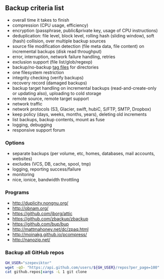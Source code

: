 ## Backup criteria list

- overall time it takes to finish
- compression (CPU usage, efficiency)
- encryption (passphrase, public&private key, usage of CPU instructions)
- deduplication: file level, block level, rolling hash (sliding window), soft (hash) collision, over multiple backup sources
- source file modification detection (file meta data, file content) on incremental backups (disk read throughput)
- error, interruption, network failure handling, retries
- exclusion support (file list/glob/regexp)
- backup/no-backup [tag files](http://www.brynosaurus.com/cachedir/spec.html) for directories
- one filesystem restriction
- integrity checking (verify backups)
- recovery record (damaged backups)
- backup target handling on incremental backups (read-and-create-only or updating also), uploading to cold storage
- remote source, remote target support
- network traffic
- network protocols (S3, Glacier, swift, hubiC, S/FTP, SMTP, Dropbox)
- keep policy (days, weeks, months, years), deleting old increments
- list backups, backup contents, mount as fuse
- logging, debugging
- responsive support forum

### Options

- separate backups (per volume, etc, homes, databases, mail accounts, websites)
- excludes (VCS, DB, cache, spool, tmp)
- logging, reporting success/failure
- monitoring
- nice, ionice, bandwidth throttling

### Programs

- http://duplicity.nongnu.org/
- http://obnam.org/
- https://github.com/jborg/attic
- https://github.com/zbackup/zbackup
- https://github.com/bup/bup
- http://mattmahoney.net/dc/zpaq.html
- http://moinakg.github.io/pcompress/
- http://nanozip.net/

### Backup all GitHub repos

```bash
GH_USER="szepeviktor"
wget -qO- "https://api.github.com/users/${GH_USER}/repos?per_page=100"|grep '"clone_url"'|cut -d'"' -f4 > github.repos
cat github.repos|xargs -L 1 git clone
```
